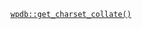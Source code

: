 <p><code><a href="https://developer.wordpress.org/reference/classes/wpdb/get_charset_collate/">wpdb::get_charset_collate()</a></code></p>
